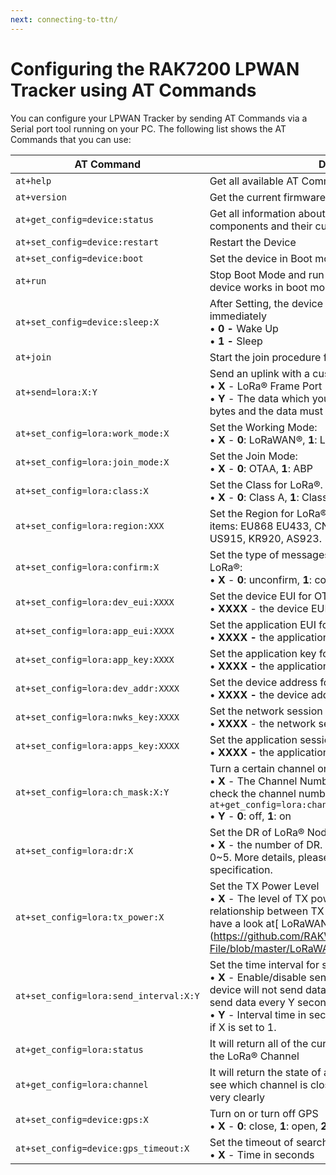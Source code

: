 ```yaml
---
next: connecting-to-ttn/
---
```


# Configuring the RAK7200 LPWAN Tracker using AT Commands

You can configure your LPWAN Tracker by sending AT Commands via a Serial port tool running on your PC. The following list shows the AT Commands that you can use:

| **AT Command**                               | **Description**                                                                                                                                                                                                                                                                             |
| -------------------------------------------- | ------------------------------------------------------------------------------------------------------------------------------------------------------------------------------------------------------------------------------------------------------------------------------------------- |
| `at+help`                                      | Get all available AT Commands                                                                                                                                                                                                                                                               |
| `at+version`                                   | Get the current firmware version number                                                                                                                                                                                                                                                     |
| `at+get_config=device:status`                  | Get all information about the device’s hardware components and their current status.                                                                                                                                                                                                        |
| `at+set_config=device:restart`                 | Restart the Device                                                                                                                                                                                                                                                                          |
| `at+set_config=device:boot`                    | Set the device in Boot mode                                                                                                                                                                                                                                                                 |
| `at+run`                                       | Stop Boot Mode and run as normal. Valid only when the device works in boot mode.                                                                                                                                                                                                            |
| `at+set_config=device:sleep:X`             | After Setting, the device will go to sleep mode or wake up immediately <br>• **0 -** Wake Up <br>• **1 -** Sleep                                                                                                                                                                            |
| `at+join`                                      | Start the join procedure for the LoRaWAN® network                                                                                                                                                                                                                                           |
| `at+send=lora:X:Y`                     | Send an uplink with a custom payload: <br>• **X** - LoRa® Frame Port <br>• **Y** - The data which you want to send. (Length limit is 50 bytes and the data must be in Hex Format)                                                                                                           |
| `at+set_config=lora:work_mode:X`          | Set the Working Mode: <br>• **X** - **0**: LoRaWAN®, **1**: LoRaP2P, **2**: Test Mode.                                                                                                                                                                                                      |
| `at+set_config=lora:join_mode:X`          | Set the Join Mode: <br>• **X** - **0**: OTAA, **1**: ABP                                                                                                                                                                                                                                    |
| `at+set_config=lora:class:X`              | Set the Class for LoRa®. <br>• **X** - **0**: Class A, **1**: Class B, **2**: Class C                                                                                                                                                                                                       |
| `at+set_config=lora:region:XXX`           | Set the Region for LoRa® **XXX -** one of the following items: EU868 EU433, CN470, IN865, EU868, AU915, US915, KR920, AS923.                                                                                                                                                                |
| `at+set_config=lora:confirm:X`             | Set the type of messages which will be sent out through LoRa®: <br>• **X** - **0**: unconfirm, **1**: confirm                                                                                                                                                                               |
| `at+set_config=lora:dev_eui:XXXX`        | Set the device EUI for OTAA. <br>• **XXXX** - the device EUI.                                                                                                                                                                                                                               |
| `at+set_config=lora:app_eui:XXXX`        | Set the application EUI for OTAA. <br>• **XXXX -** the application EUI.                                                                                                                                                                                                                     |
| `at+set_config=lora:app_key:XXXX`         | Set the application key for OTAA. <br>• **XXXX -** the application key.                                                                                                                                                                                                                     |
| `at+set_config=lora:dev_addr:XXXX`        | Set the device address for ABP. <br>• **XXXX -** the device address.                                                                                                                                                                                                                        |
| `at+set_config=lora:nwks_key:XXXX`         | Set the network session key for ABP. <br>• **XXXX** - the network session key.                                                                                                                                                                                                              |
| `at+set_config=lora:apps_key:XXXX`        | Set the application session key for ABP. <br>• **XXXX -** the application session key.                                                                                                                                                                                                      |
| `at+set_config=lora:ch_mask:X:Y`       | Turn a certain channel on/off <br>• **X** - The Channel Number you want to toggle. You can check the channel number using the command : `at+get_config=lora:channel` <br>• **Y** - **0**: off, **1**: on                                                                                      |
| `at+set_config=lora:dr:X`                  | Set the DR of LoRa® Node <br>• **X** - the number of DR. Generally, the value of X can be 0~5. More details, please check the LoRaWAN® 1.0.2 specification.                                                                                                                                 |
| `at+set_config=lora:tx_power:X`            | Set the TX Power Level <br>• **X** - The level of TX power. If you want to know the relationship between TX power level and dbm, please have a look at\[ LoRaWAN® 1.0.2 region specification \](https://github.com/RAKWireless/Update-File/blob/master/LoRaWANRegionalParametersv1.0.2.pdf) |
| `at+set_config=lora:send_interval:X:Y` | Set the time interval for sending data <br>• **X** - Enable/disable sending data in intervals. **0**: the device will not send data automatically, **1**: the device will send data every Y seconds. <br>• **Y** - Interval time in seconds. This parameter is only valid if X is set to 1. |
| `at+get_config=lora:status`                    | It will return all of the current information of LoRa®, except the LoRa® Channel                                                                                                                                                                                                            |
| `at+get_config=lora:channel `                  | It will return the state of all LoRa® channels, then you can see which channel is closed and which channel is open very clearly                                                                                                                                                             |
| `at+set_config=device:gps:X`               | Turn on or turn off GPS <br>• **X** - **0**: close, **1**: open, **2**: sleep, **3**: standby                                                                                                                                                                                               |
| `at+set_config=device:gps_timeout:X`       | Set the timeout of searching GPS satellite <br>• **X** - Time in seconds                                                                                                                                                                                                                    |
